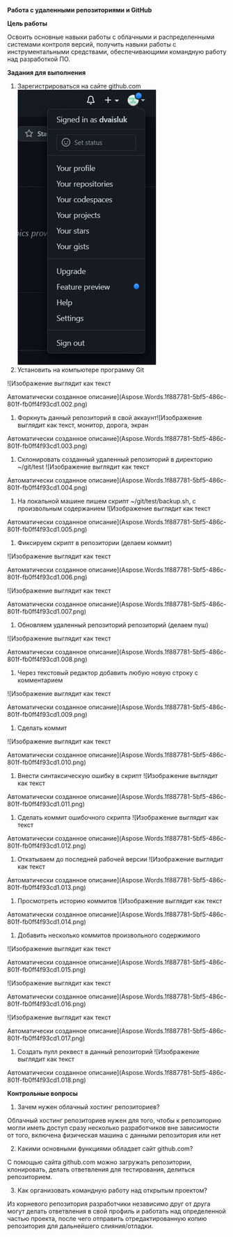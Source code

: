 ﻿**Работа с удаленными репозиториями и GitHub**

**Цель работы**

Освоить основные навыки работы с облачными и распределенными системами контроля версий, получить навыки работы с инструментальными средствами, обеспечивающими командную работу над разработкой ПО.

**Задания для выполнения**

1. Зарегистрироваться на сайте github.com![](https://github.com/dvaisluk/0_git_basics/raw/master/images/Aspose.Words.1f887781-5bf5-486c-801f-fb0ff4f93cd1.001.png)
1. Установить на компьютере программу Git

![Изображение выглядит как текст

Автоматически созданное описание](Aspose.Words.1f887781-5bf5-486c-801f-fb0ff4f93cd1.002.png)

1. Форкнуть данный репозиторий в свой аккаунт![Изображение выглядит как текст, монитор, дорога, экран

Автоматически созданное описание](Aspose.Words.1f887781-5bf5-486c-801f-fb0ff4f93cd1.003.png)
1. Склонировать созданный удаленный репозиторий в директорию ~/git/test ![Изображение выглядит как текст

Автоматически созданное описание](Aspose.Words.1f887781-5bf5-486c-801f-fb0ff4f93cd1.004.png)
1. На локальной машине пишем скрипт ~/git/test/backup.sh, с произвольным содержанием ![Изображение выглядит как текст

Автоматически созданное описание](Aspose.Words.1f887781-5bf5-486c-801f-fb0ff4f93cd1.005.png)

1. Фиксируем скрипт в репозитории (делаем коммит) 

![Изображение выглядит как текст

Автоматически созданное описание](Aspose.Words.1f887781-5bf5-486c-801f-fb0ff4f93cd1.006.png)

![Изображение выглядит как текст

Автоматически созданное описание](Aspose.Words.1f887781-5bf5-486c-801f-fb0ff4f93cd1.007.png)

1. Обновляем удаленный репозиторий репозиторий (делаем пуш) 

![Изображение выглядит как текст

Автоматически созданное описание](Aspose.Words.1f887781-5bf5-486c-801f-fb0ff4f93cd1.008.png)

1. Через текстовый редактор добавить любую новую строку с комментарием 

![Изображение выглядит как текст

Автоматически созданное описание](Aspose.Words.1f887781-5bf5-486c-801f-fb0ff4f93cd1.009.png)

1. Сделать коммит 

![Изображение выглядит как текст

Автоматически созданное описание](Aspose.Words.1f887781-5bf5-486c-801f-fb0ff4f93cd1.010.png)

1. Внести синтаксическую ошибку в скрипт ![Изображение выглядит как текст

Автоматически созданное описание](Aspose.Words.1f887781-5bf5-486c-801f-fb0ff4f93cd1.011.png)
1. Сделать коммит ошибочного скрипта ![Изображение выглядит как текст

Автоматически созданное описание](Aspose.Words.1f887781-5bf5-486c-801f-fb0ff4f93cd1.012.png)
1. Откатываем до последней рабочей версии ![Изображение выглядит как текст

Автоматически созданное описание](Aspose.Words.1f887781-5bf5-486c-801f-fb0ff4f93cd1.013.png)
1. Просмотреть историю коммитов ![Изображение выглядит как текст

Автоматически созданное описание](Aspose.Words.1f887781-5bf5-486c-801f-fb0ff4f93cd1.014.png)
1. Добавить несколько коммитов произвольного содержимого 

![Изображение выглядит как текст

Автоматически созданное описание](Aspose.Words.1f887781-5bf5-486c-801f-fb0ff4f93cd1.015.png)

![Изображение выглядит как текст

Автоматически созданное описание](Aspose.Words.1f887781-5bf5-486c-801f-fb0ff4f93cd1.016.png)

![Изображение выглядит как текст

Автоматически созданное описание](Aspose.Words.1f887781-5bf5-486c-801f-fb0ff4f93cd1.017.png)

1. Создать пулл реквест в данный репозиторий ![Изображение выглядит как текст

Автоматически созданное описание](Aspose.Words.1f887781-5bf5-486c-801f-fb0ff4f93cd1.018.png)

**Контрольные вопросы**

1. Зачем нужен облачный хостинг репозиториев?

Облачный хостинг репозиториев нужен для того, чтобы к репозиторию могли иметь доступ сразу несколько разработчиков вне зависимости от того, включена физическая машина с данными репозитория или нет

2. Какими основными функциями обладает сайт github.com?

С помощью сайта github.com можно загружать репозитории, клонировать, делать ответвления для тестирования, делиться репозиторием.

3. Как организовать командную работу над открытым проектом?

Из корневого репозитория разработчики независимо друг от друга могут делать ответвления в свой профиль и работать над определенной частью проекта, после чего отправить отредактированную копию репозитория для дальнейшего слияния/отладки.

